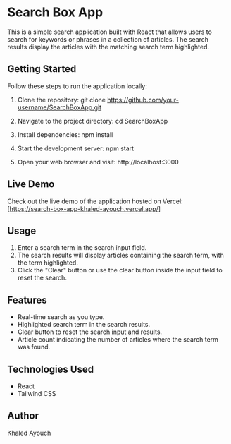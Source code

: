# Search Box App

This is a simple search application built with React that allows users to search for keywords or phrases in a collection of articles. The search results display the articles with the matching search term highlighted.

## Getting Started

Follow these steps to run the application locally:

1. Clone the repository:
git clone https://github.com/your-username/SearchBoxApp.git

2. Navigate to the project directory:
cd SearchBoxApp

3. Install dependencies:
npm install

4. Start the development server:
npm start

5. Open your web browser and visit:
http://localhost:3000


## Live Demo

Check out the live demo of the application hosted on Vercel:
[https://search-box-app-khaled-ayouch.vercel.app/]


## Usage

1. Enter a search term in the search input field.
2. The search results will display articles containing the search term, with the term highlighted.
3. Click the "Clear" button or use the clear button inside the input field to reset the search.

## Features

- Real-time search as you type.
- Highlighted search term in the search results.
- Clear button to reset the search input and results.
- Article count indicating the number of articles where the search term was found.

## Technologies Used

- React
- Tailwind CSS

## Author

Khaled Ayouch
